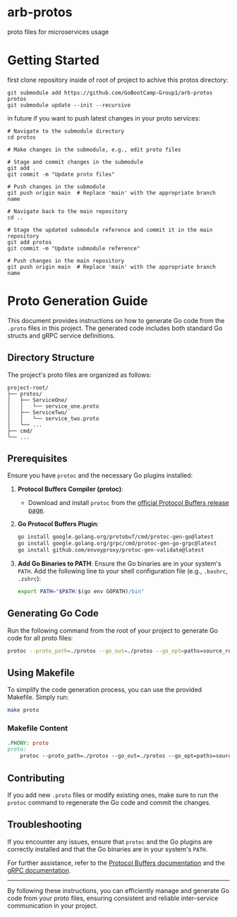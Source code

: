 # arb-protos
proto files for microservices usage

# Getting Started

first clone repository inside of root of project to achive this protos directory:
```
git submodule add https://github.com/GoBootCamp-Group1/arb-protos protos
git submodule update --init --recursive
```

in future if you want to push latest changes in your proto services:

```
# Navigate to the submodule directory
cd protos

# Make changes in the submodule, e.g., edit proto files

# Stage and commit changes in the submodule
git add .
git commit -m "Update proto files"

# Push changes in the submodule
git push origin main  # Replace 'main' with the appropriate branch name

# Navigate back to the main repository
cd ..

# Stage the updated submodule reference and commit it in the main repository
git add protos
git commit -m "Update submodule reference"

# Push changes in the main repository
git push origin main  # Replace 'main' with the appropriate branch name
```


# Proto Generation Guide

This document provides instructions on how to generate Go code from the `.proto` files in this project. The generated code includes both standard Go structs and gRPC service definitions.

## Directory Structure

The project's proto files are organized as follows:

```
project-root/
├── protos/
│   ├── ServiceOne/
│   │   └── service_one.proto
│   ├── ServiceTwo/
│   │   └── service_two.proto
│   └── ...
├── cmd/
└── ...
```

## Prerequisites

Ensure you have `protoc` and the necessary Go plugins installed:

1. **Protocol Buffers Compiler (protoc)**:
   - Download and install `protoc` from the [official Protocol Buffers release page](https://github.com/protocolbuffers/protobuf/releases).

2. **Go Protocol Buffers Plugin**:
   ```sh
   go install google.golang.org/protobuf/cmd/protoc-gen-go@latest
   go install google.golang.org/grpc/cmd/protoc-gen-go-grpc@latest
   go install github.com/envoyproxy/protoc-gen-validate@latest
   ```

3. **Add Go Binaries to PATH**:
   Ensure the Go binaries are in your system's `PATH`. Add the following line to your shell configuration file (e.g., `.bashrc`, `.zshrc`):
   ```sh
   export PATH="$PATH:$(go env GOPATH)/bin"
   ```

## Generating Go Code

Run the following command from the root of your project to generate Go code for all proto files:

```sh
protoc --proto_path=./protos --go_out=./protos --go_opt=paths=source_relative --go-grpc_out=./protos --go-grpc_opt=paths=source_relative --validate_out="lang=go,paths=source_relative:./protos" ./protos/*.proto
```

## Using Makefile

To simplify the code generation process, you can use the provided Makefile. Simply run:

```sh
make proto
```

### Makefile Content

```Makefile
.PHONY: proto
proto:
	protoc --proto_path=./protos --go_out=./protos --go_opt=paths=source_relative --go-grpc_out=./protos --go-grpc_opt=paths=source_relative ./protos/*/*.proto
```

## Contributing

If you add new `.proto` files or modify existing ones, make sure to run the `protoc` command to regenerate the Go code and commit the changes.

## Troubleshooting

If you encounter any issues, ensure that `protoc` and the Go plugins are correctly installed and that the Go binaries are in your system's `PATH`.

For further assistance, refer to the [Protocol Buffers documentation](https://developers.google.com/protocol-buffers) and the [gRPC documentation](https://grpc.io/docs/).

---

By following these instructions, you can efficiently manage and generate Go code from your proto files, ensuring consistent and reliable inter-service communication in your project.
